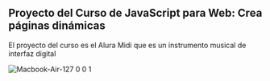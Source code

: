## Proyecto del Curso de JavaScript para Web: Crea páginas dinámicas

El proyecto del curso es el Alura Midi que es un instrumento musical de interfaz digital


![Macbook-Air-127 0 0 1](https://github.com/andreacampog/aluraMidi/assets/112191466/14686742-afb4-49d0-821a-71f497b527d0)


